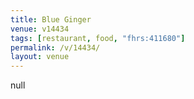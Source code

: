 ```yaml
---
title: Blue Ginger
venue: v14434
tags: [restaurant, food, "fhrs:411680"]
permalink: /v/14434/
layout: venue
---
```

null